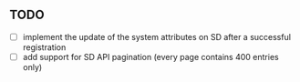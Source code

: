 ## TODO
- [ ] implement the update of the system attributes on SD after a successful registration
- [ ] add support for SD API pagination (every page contains 400 entries only)
